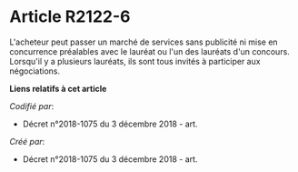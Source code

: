 # Article R2122-6

L'acheteur peut passer un marché de services sans publicité ni mise en concurrence préalables avec le lauréat ou l'un des
lauréats d'un concours. Lorsqu'il y a plusieurs lauréats, ils sont tous invités à participer aux négociations.

**Liens relatifs à cet article**

_Codifié par_:

  - Décret n°2018-1075 du 3 décembre 2018 - art.

_Créé par_:

  - Décret n°2018-1075 du 3 décembre 2018 - art.
